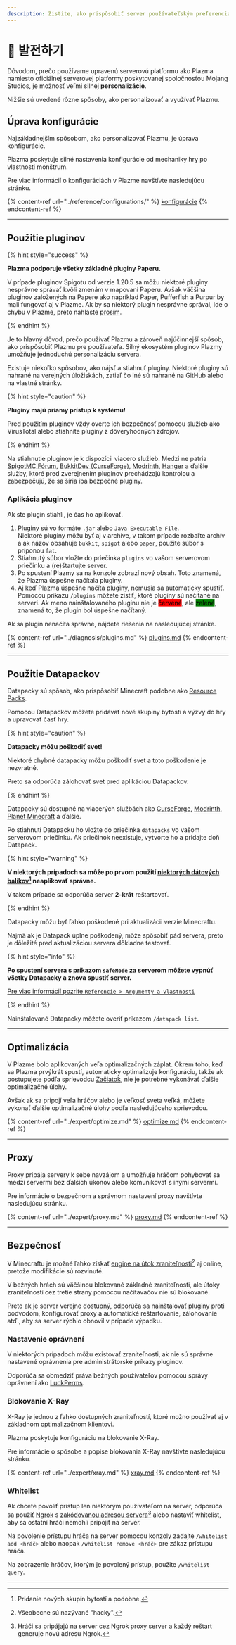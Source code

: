 ```yaml
---
description: Zistite, ako prispôsobiť server používateľským preferenciám.
---
```


# 📶 발전하기

Dôvodom, prečo používame upravenú serverovú platformu ako Plazma namiesto oficiálnej serverovej platformy poskytovanej spoločnosťou Mojang Studios, je možnosť veľmi silnej **personalizácie**.

Nižšie sú uvedené rôzne spôsoby, ako personalizovať a využívať Plazmu.

## Úprava konfigurácie <a href="#id-1" id="id-1"></a>

Najzákladnejším spôsobom, ako personalizovať Plazmu, je úprava konfigurácie.

Plazma poskytuje silné nastavenia konfigurácie od mechaniky hry po vlastnosti monštrum.

Pre viac informácií o konfiguráciách v Plazme navštívte nasledujúcu stránku.

{% content-ref url="../reference/configurations/" %}
[konfigurácie](../reference/configurations/)
{% endcontent-ref %}

***

## Použitie pluginov <a href="#id-2" id="id-2"></a>

{% hint style="success" %}

**Plazma podporuje všetky základné pluginy Paperu.**

V prípade pluginov Spigotu od verzie 1.20.5 sa môžu niektoré pluginy nesprávne správať kvôli zmenám v mapovaní Paperu. Avšak väčšina pluginov založených na Papere ako napríklad Paper, Pufferfish a Purpur by mali fungovať aj v Plazme. Ak by sa niektorý plugin nesprávne správal, ide o chybu v Plazme, preto nahláste [prosím](../diagnosis/plugins.md).

{% endhint %}

Je to hlavný dôvod, prečo používať Plazmu a zároveň najúčinnejší spôsob, ako prispôsobiť Plazmu pre používateľa.
Silný ekosystém pluginov Plazmy umožňuje jednoduchú personalizáciu servera.

Existuje niekoľko spôsobov, ako nájsť a stiahnuť pluginy. Niektoré pluginy sú nahrané na verejných úložiskách, zatiaľ čo iné sú nahrané na GitHub alebo na vlastné stránky.

{% hint style="caution" %}

**Pluginy majú priamy prístup k systému!**

Pred použitím pluginov vždy overte ich bezpečnosť pomocou služieb ako VirusTotal alebo stiahnite pluginy z dôveryhodných zdrojov.

{% endhint %}

Na stiahnutie pluginov je k dispozícii viacero služieb. Medzi ne patria [SpigotMC Fórum](https://www.spigotmc.org/resources/), [BukkitDev (CurseForge)](https://dev.bukkit.org/bukkit-plugins), [Modrinth](https://modrinth.com/plugins), [Hanger](https://hangar.papermc.io/) a ďalšie služby, ktoré pred zverejnením pluginov prechádzajú kontrolou a zabezpečujú, že sa šíria iba bezpečné pluginy.

### Aplikácia pluginov <a href="#id-2.1" id="id-2.1"></a>

Ak ste plugin stiahli, je čas ho aplikovať.

1. Pluginy sú vo formáte `.jar` alebo `Java Executable File`.\
   Niektoré pluginy môžu byť aj v archíve, v takom prípade
   rozbaľte archív a ak názov obsahuje `bukkit`, `spigot` alebo `paper`,
   použite súbor s príponou `fat`.
2. Stiahnutý súbor vložte do priečinka `plugins` vo vašom serverovom priečinku a (re)štartujte server.
3. Po spustení Plazmy sa na konzole zobrazí nový obsah.
   Toto znamená, že Plazma úspešne načítala pluginy.
4. Aj keď Plazma úspešne načíta pluginy, nemusia sa automaticky spustiť.
   Pomocou príkazu `/plugins` môžete zistiť, ktoré pluginy sú načítané na serveri.
   Ak meno nainštalovaného pluginu nie je <mark style="background-color:red;">červené</mark>, ale <mark style="background-color:green;">zelené</mark>, znamená to, že plugin bol úspešne načítaný.

Ak sa plugin nenačíta správne, nájdete riešenia na nasledujúcej stránke.

{% content-ref url="../diagnosis/plugins.md" %}
[plugins.md](../diagnosis/plugins.md)
{% endcontent-ref %}

***

## Použitie Datapackov <a href="#id-3" id="id-3"></a>

Datapacky sú spôsob, ako prispôsobiť Minecraft podobne ako [Resource Packs](#user-content-fn-1).

Pomocou Datapackov môžete pridávať nové skupiny bytostí a výzvy do hry a upravovať časť hry.

{% hint style="caution" %}

**Datapacky môžu poškodiť svet!**

Niektoré chybné datapacky môžu poškodiť svet a toto poškodenie je nezvratné.

Preto sa odporúča zálohovať svet pred aplikáciou Datapackov.

{% endhint %}

Datapacky sú dostupné na viacerých službách ako [CurseForge](https://www.curseforge.com/minecraft/search?page=1\&pageSize=50\&sortBy=relevancy\&class=data-packs), [Modrinth](https://modrinth.com/datapacks), [Planet Minecraft](https://www.planetminecraft.com/data-packs/) a ďalšie.

Po stiahnutí Datapacku ho vložte do priečinka `datapacks` vo vašom serverovom priečinku.
Ak priečinok neexistuje, vytvorte ho a pridajte doň Datapack.

{% hint style="warning" %}

**V niektorých prípadoch sa môže po prvom použití **[niektorých dátových balíkov](#user-content-fn-2)[^2]** neaplikovať správne.**

V takom prípade sa odporúča server **2-krát** reštartovať.

{% endhint %}

Datapacky môžu byť ľahko poškodené pri aktualizácii verzie Minecraftu.

Najmä ak je Datapack úplne poškodený, môže spôsobiť pád servera, preto je dôležité pred aktualizáciou servera dôkladne testovať.

{% hint style="info" %}

**Po spustení servera s príkazom `safeMode` za serverom môžete vypnúť všetky Datapacky a znova spustiť server.**

[Pre viac informácií pozrite `Referencie > Argumenty a vlastnosti`](../reference/arguments.md#safeMode)

{% endhint %}

Nainštalované Datapacky môžete overiť príkazom `/datapack list`.

***

## Optimalizácia <a href="#id-4" id="id-4"></a>

V Plazme bolo aplikovaných veľa optimalizačných záplat. Okrem toho, keď sa Plazma prvýkrát spustí, automaticky optimalizuje konfiguráciu, takže ak postupujete podľa sprievodcu [Začiatok](./README.md), nie je potrebné vykonávať ďalšie optimalizačné úlohy.

Avšak ak sa pripojí veľa hráčov alebo je veľkosť sveta veľká, môžete vykonať ďalšie optimalizačné úlohy podľa nasledujúceho sprievodcu.

{% content-ref url="../expert/optimize.md" %}
[optimize.md](../expert/optimize.md)
{% endcontent-ref %}

***

## Proxy <a href="#id-5" id="id-5"></a>

Proxy pripája servery k sebe navzájom a umožňuje hráčom pohybovať sa medzi servermi bez ďalších úkonov alebo komunikovať s inými servermi.

Pre informácie o bezpečnom a správnom nastavení proxy navštívte nasledujúcu stránku.

{% content-ref url="../expert/proxy.md" %}
[proxy.md](../expert/proxy.md)
{% endcontent-ref %}

***

## Bezpečnosť <a href="#id-5" id="id-5"></a>

V Minecraftu je možné ľahko získať [engine na útok zraniteľnosti](#user-content-fn-3)[^3] aj online, pretože modifikácie sú rozvinuté.

V bežných hrách sú väčšinou blokované základné zraniteľnosti, ale útoky zraniteľností cez tretie strany pomocou načítavačov nie sú blokované.

Preto ak je server verejne dostupný, odporúča sa nainštalovať pluginy proti podvodom, konfigurovať proxy a automatické reštartovanie, zálohovanie atď., aby sa server rýchlo obnovil v prípade výpadku.

### Nastavenie oprávnení <a href="#id-5.1" id="id-5.1"></a>

V niektorých prípadoch môžu existovať zraniteľnosti, ak nie sú správne nastavené oprávnenia pre administrátorské príkazy pluginov.

Odporúča sa obmedziť práva bežných používateľov pomocou správy oprávnení ako [LuckPerms](https://luckperms.net/).

### Blokovanie X-Ray <a href="#id-5.2" id="id-5.2"></a>

X-Ray je jednou z ľahko dostupných zraniteľností, ktoré možno používať aj v základnom optimalizačnom klientovi.

Plazma poskytuje konfiguráciu na blokovanie X-Ray.

Pre informácie o spôsobe a popise blokovania X-Ray navštívte nasledujúcu stránku.

{% content-ref url="../expert/xray.md" %}
[xray.md](../expert/xray.md)
{% endcontent-ref %}

### Whitelist <a href="#id-5.3" id="id-5.3"></a>

Ak chcete povoliť prístup len niektorým používateľom na server, odporúča sa použiť [Ngrok](./README.md#id-6.2) s [zakódovanou adresou servera](#user-content-fn-5)[^5] alebo nastaviť whitelist, aby sa ostatní hráči nemohli pripojiť na server.

Na povolenie prístupu hráča na server pomocou konzoly zadajte `/whitelist add <hráč>` alebo naopak `/whitelist remove <hráč>` pre zákaz prístupu hráča.

Na zobrazenie hráčov, ktorým je povolený prístup, použite `/whitelist query`.

***

[^1]: Alebo pomocou prídavného softvéru pre Minecraft: Bedrock Edition.

[^2]: Pridanie nových skupín bytostí a podobne.

[^3]: Všeobecne sú nazývané "hacky".

[^4]: V prípade neoptimalizovanej konfigurácie, starého Plazmu alebo nových objavených zraniteľností môže byť blokovanie nefunkčné.

[^5]: Hráči sa pripájajú na server cez Ngrok proxy server a každý reštart generuje novú adresu Ngrok.
